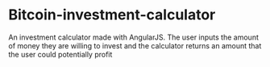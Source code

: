 # Bitcoin-investment-calculator
An investment calculator made with AngularJS. The user inputs the amount of money they are willing to invest and the calculator returns an amount that the user could potentially profit 
